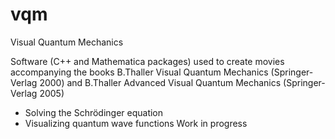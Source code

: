 # vqm
Visual Quantum Mechanics

Software (C++ and Mathematica packages) used to create movies accompanying the books
B.Thaller Visual Quantum Mechanics (Springer-Verlag 2000)
and
B.Thaller Advanced Visual Quantum Mechanics (Springer-Verlag 2005)
 - Solving the Schrödinger equation
 - Visualizing quantum wave functions
Work in progress

